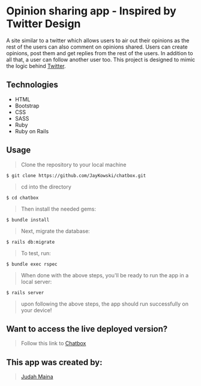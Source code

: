 # Opinion sharing app - Inspired by Twitter Design

A site similar to a twitter which allows users to air out their opinions as the rest of the users can also comment on opinions shared. Users can create opinions, post them and get replies from the rest of the users. In addition to all that, a user can follow another user too. This project is designed to mimic the logic behind [Twitter](https://twitter.com/).


## Technologies

- HTML
- Bootstrap
- CSS
- SASS
- Ruby
- Ruby on Rails

## Usage

> Clone the repository to your local machine

```
$ git clone https://github.com/JayKowski/chatbox.git
```

> cd into the directory

```
$ cd chatbox
```

> Then install the needed gems:

```
$ bundle install
```

> Next, migrate the database:

```
$ rails db:migrate
```

> To test, run:

```
$ bundle exec rspec
```

> When done with the above steps, you'll be ready to run the app in a local server:

```
$ rails server
```
> upon following the above steps, the app should run successfully on your device!

## Want to access the live deployed version?
> Follow this link to [Chatbox](https://chatttbox.herokuapp.com/)

## This app was created by:
> [Judah Maina](https://github.com/JayKowski)
